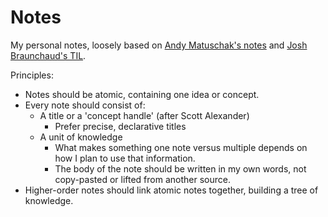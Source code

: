 # Notes
My personal notes, loosely based on [Andy Matuschak's notes](https://notes.andymatuschak.org/About_these_notes) and [Josh Braunchaud's TIL](https://github.com/jbranchaud/til/).

Principles:
- Notes should be atomic, containing one idea or concept.
- Every note should consist of:
  - A title or a 'concept handle' (after Scott Alexander)
    - Prefer precise, declarative titles
  - A unit of knowledge
    - What makes something one note versus multiple depends on how I plan to use that information.
    - The body of the note should be written in my own words, not copy-pasted or lifted from another source.
- Higher-order notes should link atomic notes together, building a tree of knowledge.
